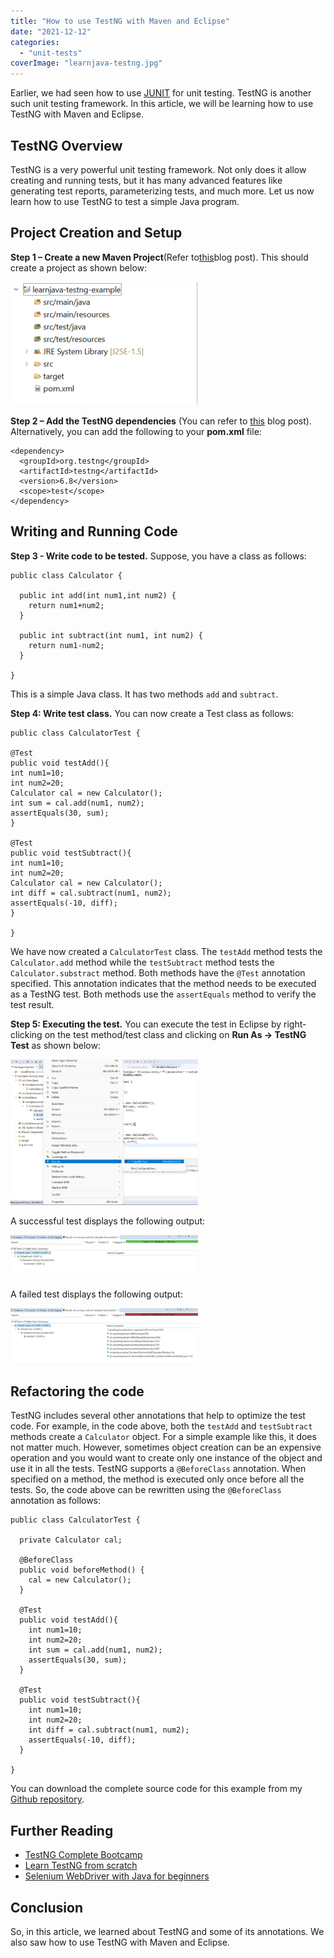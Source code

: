 ```yaml
---
title: "How to use TestNG with Maven and Eclipse"
date: "2021-12-12"
categories: 
  - "unit-tests"
coverImage: "learnjava-testng.jpg"
---
```


Earlier, we had seen how to use [JUNIT](https://learnjava.co.in/how-to-use-junit-to-unit-test-code/) for unit testing. TestNG is another such unit testing framework. In this article, we will be learning how to use TestNG with Maven and Eclipse.

## TestNG Overview

TestNG is a very powerful unit testing framework. Not only does it allow creating and running tests, but it has many advanced features like generating test reports, parameterizing tests, and much more. Let us now learn how to use TestNG to test a simple Java program.

## Project Creation and Setup

**Step 1 – Create a new Maven Project**(Refer to[this](https://learnjava.co.in/how-to-create-a-maven-project-in-eclipse/)blog post). This should create a project as shown below:

[![](2021/12/images/TestNG-Maven-Project-in-Eclipse-300x197.png)](2021/12/images/TestNG-Maven-Project-in-Eclipse.png)

**Step 2 – Add the TestNG dependencies** (You can refer to [this](https://learnjava.co.in/how-to-add-maven-dependencies-via-eclipse/) blog post). Alternatively, you can add the following to your **pom.xml** file:

```
<dependency>
  <groupId>org.testng</groupId>
  <artifactId>testng</artifactId>
  <version>6.8</version>
  <scope>test</scope>
</dependency>

```

## Writing and Running Code

**Step 3 - Write code to be tested.** Suppose, you have a class as follows:

```
public class Calculator {
  
  public int add(int num1,int num2) {
    return num1+num2;
  }
  
  public int subtract(int num1, int num2) {
    return num1-num2;
  }

}
```

This is a simple Java class. It has two methods `add` and `subtract`.

**Step 4: Write test class.** You can now create a Test class as follows:

```
public class CalculatorTest {

@Test
public void testAdd(){
int num1=10;
int num2=20;
Calculator cal = new Calculator();
int sum = cal.add(num1, num2);
assertEquals(30, sum);
}

@Test
public void testSubtract(){
int num1=10;
int num2=20;
Calculator cal = new Calculator();
int diff = cal.subtract(num1, num2);
assertEquals(-10, diff);
}

}
```

We have now created a `CalculatorTest` class. The `testAdd` method tests the `Calculator.add` method while the `testSubtract` method tests the `Calculator.substract` method. Both methods have the `@Test` annotation specified. This annotation indicates that the method needs to be executed as a TestNG test. Both methods use the `assertEquals` method to verify the test result.

**Step 5: Executing the test.** You can execute the test in Eclipse by right-clicking on the test method/test class and clicking on **Run As -> TestNG** **Test** as shown below:


[![](images/TestNG-Execute-Test-300x233.png)](images/TestNG-Execute-Test.png)

A successful test displays the following output:

[![](images/TestNG-Successful-Test-300x69.png)](images/TestNG-Successful-Test.png)

A failed test displays the following output:

[![](images/TestNG-Failed-Test-300x89.png)](images/TestNG-Failed-Test.png)

## Refactoring the code

TestNG includes several other annotations that help to optimize the test code. For example, in the code above, both the `testAdd` and `testSubtract` methods create a `Calculator` object. For a simple example like this, it does not matter much. However, sometimes object creation can be an expensive operation and you would want to create only one instance of the object and use it in all the tests. TestNG supports a `@BeforeClass` annotation. When specified on a method, the method is executed only once before all the tests. So, the code above can be rewritten using the `@BeforeClass` annotation as follows:

```
public class CalculatorTest {
  
  private Calculator cal;
  
  @BeforeClass
  public void beforeMethod() {
    cal = new Calculator();
  }
  
  @Test
  public void testAdd(){
    int num1=10;
    int num2=20;
    int sum = cal.add(num1, num2);
    assertEquals(30, sum);
  }
  
  @Test
  public void testSubtract(){
    int num1=10;
    int num2=20;
    int diff = cal.subtract(num1, num2);
    assertEquals(-10, diff);
  }

}
```

You can download the complete source code for this example from my [Github repository](https://github.com/learnjavawithreshma/learnjava-testng-example).

## Further Reading

- [TestNG Complete Bootcamp](https://click.linksynergy.com/deeplink?id=MnzIZAZNE5Y&mid=39197&murl=https%3A%2F%2Fwww.udemy.com%2Fcourse%2Ftestng-complete-bootcamp%2F)
- [Learn TestNG from scratch](https://click.linksynergy.com/deeplink?id=MnzIZAZNE5Y&mid=39197&murl=https%3A%2F%2Fwww.udemy.com%2Fcourse%2Flearn-testng-testing-framework-from-scratch%2F)
- [Selenium WebDriver with Java for beginners](https://click.linksynergy.com/deeplink?id=MnzIZAZNE5Y&mid=39197&murl=https%3A%2F%2Fwww.udemy.com%2Fcourse%2Fselenium-for-beginners%2F)

## Conclusion

So, in this article, we learned about TestNG and some of its annotations. We also saw how to use TestNG with Maven and Eclipse.
